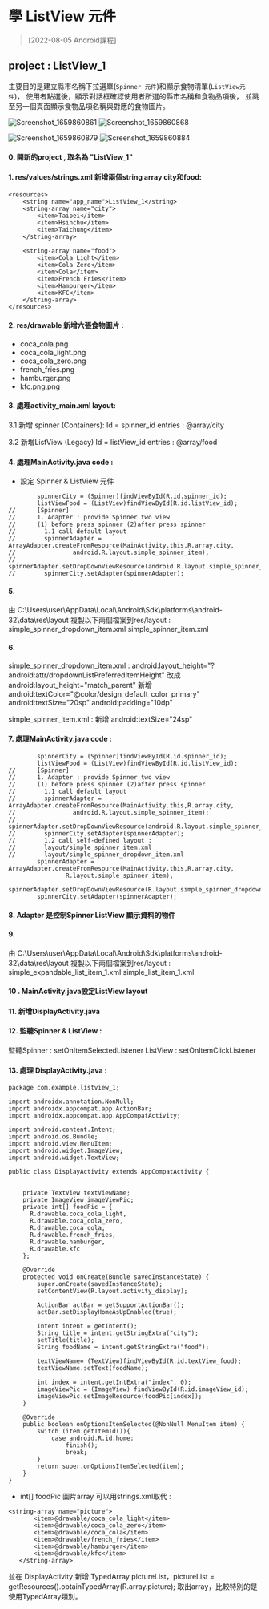 # 學 ListView 元件 
>[2022-08-05 Android課程]

## project : ListView_1
主要目的是建立縣市名稱下拉選單(`Spinner 元件`)和顯示食物清單(`ListView元件`)，
使用者點選後，顯示對話框確認使用者所選的縣市名稱和食物品項後，
並跳至另一個頁面顯示食物品項名稱與對應的食物圖片。

![Screenshot_1659860861](https://user-images.githubusercontent.com/37395516/183282552-81b65a82-774e-4b54-a29d-cdbfe80b59e7.png)
![Screenshot_1659860868](https://user-images.githubusercontent.com/37395516/183282574-93f6b3ca-f19c-433a-9f2e-3e6fe4bc1f9e.png)

![Screenshot_1659860879](https://user-images.githubusercontent.com/37395516/183282577-62853ec6-8d6d-46aa-bd35-cbe4a9ec653d.png)
![Screenshot_1659860884](https://user-images.githubusercontent.com/37395516/183282587-ac4fa75a-dbcd-4577-97f5-47f9ff56ff4f.png)



#### 0. 開新的project , 取名為 "ListView_1"

#### 1. res/values/strings.xml 新增兩個string array  city和food:
```
<resources>
    <string name="app_name">ListView_1</string>
    <string-array name="city">
        <item>Taipei</item>
        <item>Hsinchu</item>
        <item>Taichung</item>
    </string-array>

    <string-array name="food">
        <item>Cola Light</item>
        <item>Cola Zero</item>
        <item>Cola</item>
        <item>French Fries</item>
        <item>Hamburger</item>
        <item>KFC</item>
    </string-array>
</resources>
```

#### 2. res/drawable 新增六張食物圖片 :
- coca_cola.png
- coca_cola_light.png
- coca_cola_zero.png
- french_fries.png
- hamburger.png
- kfc.png.png

#### 3. 處理activity_main.xml layout:
 3.1 新增 spinner (Containers):
 Id = spinner_id
 entries : @array/city

 3.2 新增ListView (Legacy)
 Id = listView_id
 entries : @array/food

#### 4. 處理MainActivity.java code : 
 + 設定 Spinner & ListView 元件
```
        spinnerCity = (Spinner)findViewById(R.id.spinner_id);
        listViewFood = (ListView)findViewById(R.id.listView_id);
//      [Spinner]
//      1. Adapter : provide Spinner two view
//      (1) before press spinner (2)after press spinner
//        1.1 call default layout
//        spinnerAdapter = ArrayAdapter.createFromResource(MainActivity.this,R.array.city,
//                android.R.layout.simple_spinner_item);
//        spinnerAdapter.setDropDownViewResource(android.R.layout.simple_spinner_dropdown_item);
//        spinnerCity.setAdapter(spinnerAdapter);
```
#### 5.
由 C:\Users\user\AppData\Local\Android\Sdk\platforms\android-32\data\res\layout 
複製以下兩個檔案到res/layout : 
simple_spinner_dropdown_item.xml
simple_spinner_item.xml

#### 6.
simple_spinner_dropdown_item.xml :
android:layout_height="?android:attr/dropdownListPreferredItemHeight"
改成 android:layout_height="match_parent"
新增
android:textColor="@color/design_default_color_primary"
android:textSize="20sp"
android:padding="10dp"

simple_spinner_item.xml :
新增
android:textSize="24sp"

#### 7. 處理MainActivity.java code : 
```
        spinnerCity = (Spinner)findViewById(R.id.spinner_id);
        listViewFood = (ListView)findViewById(R.id.listView_id);
//      [Spinner]
//      1. Adapter : provide Spinner two view
//      (1) before press spinner (2)after press spinner
//        1.1 call default layout
//        spinnerAdapter = ArrayAdapter.createFromResource(MainActivity.this,R.array.city,
//                android.R.layout.simple_spinner_item);
//        spinnerAdapter.setDropDownViewResource(android.R.layout.simple_spinner_dropdown_item);
//        spinnerCity.setAdapter(spinnerAdapter);
//        1.2 call self-defined layout :
//        layout/simple_spinner_item.xml
//        layout/simple_spinner_dropdown_item.xml
        spinnerAdapter = ArrayAdapter.createFromResource(MainActivity.this,R.array.city,
                R.layout.simple_spinner_item);
        spinnerAdapter.setDropDownViewResource(R.layout.simple_spinner_dropdown_item);
        spinnerCity.setAdapter(spinnerAdapter);
```
#### 8. Adapter 是控制Spinner ListView 顯示資料的物件


#### 9.
由 C:\Users\user\AppData\Local\Android\Sdk\platforms\android-32\data\res\layout 
複製以下兩個檔案到res/layout : 
simple_expandable_list_item_1.xml
simple_list_item_1.xml

#### 10 . MainActivity.java設定ListView layout

#### 11. 新增DisplayActivity.java

#### 12. 監聽Spinner & ListView :
監聽Spinner : setOnItemSelectedListener
ListView : setOnItemClickListener

#### 13. 處理 DisplayActivity.java :
```
package com.example.listview_1;

import androidx.annotation.NonNull;
import androidx.appcompat.app.ActionBar;
import androidx.appcompat.app.AppCompatActivity;

import android.content.Intent;
import android.os.Bundle;
import android.view.MenuItem;
import android.widget.ImageView;
import android.widget.TextView;

public class DisplayActivity extends AppCompatActivity {


    private TextView textViewName;
    private ImageView imageViewPic;
    private int[] foodPic = {
      R.drawable.coca_cola_light,
      R.drawable.coca_cola_zero,
      R.drawable.coca_cola,
      R.drawable.french_fries,
      R.drawable.hamburger,
      R.drawable.kfc
    };

    @Override
    protected void onCreate(Bundle savedInstanceState) {
        super.onCreate(savedInstanceState);
        setContentView(R.layout.activity_display);

        ActionBar actBar = getSupportActionBar();
        actBar.setDisplayHomeAsUpEnabled(true);

        Intent intent = getIntent();
        String title = intent.getStringExtra("city");
        setTitle(title);
        String foodName = intent.getStringExtra("food");

        textViewName= (TextView)findViewById(R.id.textView_food);
        textViewName.setText(foodName);

        int index = intent.getIntExtra("index", 0);
        imageViewPic = (ImageView) findViewById(R.id.imageView_id);
        imageViewPic.setImageResource(foodPic[index]);
    }

    @Override
    public boolean onOptionsItemSelected(@NonNull MenuItem item) {
        switch (item.getItemId()){
            case android.R.id.home:
                finish();
                break;
        }
        return super.onOptionsItemSelected(item);
    }
}
```

 + int[] foodPic 圖片array 可以用strings.xml取代 :
 
 ```
<string-array name="picture">
        <item>@drawable/coca_cola_light</item>
        <item>@drawable/coca_cola_zero</item>
        <item>@drawable/coca_cola</item>
        <item>@drawable/french_fries</item>
        <item>@drawable/hamburger</item>
        <item>@drawable/kfc</item>
    </string-array>
```   

並在 DisplayActivity 新增 TypedArray pictureList，pictureList = getResources().obtainTypedArray(R.array.picture);
取出array，比較特別的是使用TypedArray類別。





